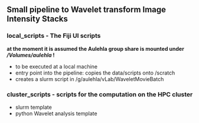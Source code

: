 ## Small pipeline to Wavelet transform Image Intensity Stacks

### local_scripts - The Fiji UI scripts 

__at the moment it is assumed the Aulehla group share is mounted under
*/Volumes/aulehla* !__

- to be executed at a local machine
- entry point into the pipeline: copies the data/scripts onto /scratch
- creates a slurm script in /g/aulehla/vLab/WaveletMovieBatch

### cluster_scripts - scripts for the computation on the HPC cluster

- slurm template
- python Wavelet analysis template
